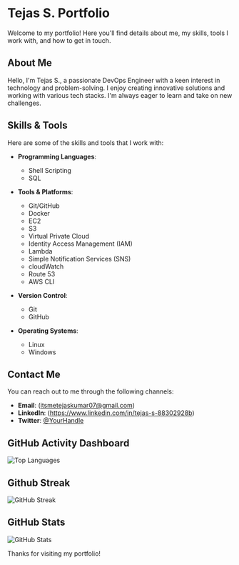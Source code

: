 # Tejas S. Portfolio

Welcome to my portfolio! Here you'll find details about me, my skills, tools I work with, and how to get in touch.

## About Me
Hello, I'm Tejas S., a passionate DevOps Engineer with a keen interest in technology and problem-solving. I enjoy creating innovative solutions and working with various tech stacks. I'm always eager to learn and take on new challenges.

## Skills & Tools
Here are some of the skills and tools that I work with:

- **Programming Languages**: 
  - Shell Scripting
  - SQL
  
- **Tools & Platforms**:
  - Git/GitHub
  - Docker
  - EC2
  - S3
  - Virtual Private Cloud
  - Identity Access Management (IAM)
  - Lambda
  - Simple Notification Services (SNS)
  - cloudWatch
  - Route 53
  -  AWS CLI 
    
- **Version Control**:
  - Git
  - GitHub
- **Operating Systems**:
  - Linux 
  - Windows

## Contact Me
You can reach out to me through the following channels:

- **Email**: (itsmetejaskumar07@gmail.com)
- **LinkedIn**: (https://www.linkedin.com/in/tejas-s-88302928b)
- **Twitter**: [@YourHandle](https://twitter.com/YourHandle)

## GitHub Activity Dashboard
![Top Languages](https://github-readme-stats.vercel.app/api/top-langs/?username=Tejaskumar01&layout=compact&theme=dark)

## Github Streak
![GitHub Streak](https://github-readme-streak-stats.herokuapp.com/?user=Tejaskumar01&theme=dark)

## GitHub Stats
![GitHub Stats](https://github-readme-stats.vercel.app/api?username=Tejaskumar01&show_icons=true&count_private=true&hide_title=true&theme=dark)


Thanks for visiting my portfolio!


<!---
Tejaskumar01/Tejaskumar01 is a ✨ special ✨ repository because its `README.md` (this file) appears on your GitHub profile.
You can click the Preview link to take a look at your changes.
--->
